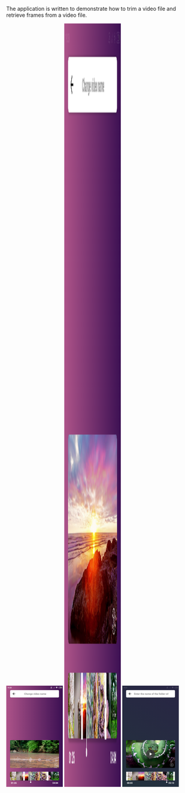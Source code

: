 The application is written to demonstrate how to trim a video file and retrieve frames from a video file.

<img src="https://github.com/dmitriykotov333/Ffmpeg_Android/blob/master/preview/Screenshot_2021-01-30-19-30-22-475_com.kotov.ffmpeg.png" width="30%" height="30%">
<img src="https://github.com/dmitriykotov333/Ffmpeg_Android/blob/master/preview/Screenshot_2021-01-30-19-30-42-116_com.kotov.ffmpeg.png" width="30%" height="2030
<img src="https://github.com/dmitriykotov333/Ffmpeg_Android/blob/master/preview/Screenshot_2021-01-30-19-31-22-622_com.kotov.ffmpeg.png" width="30%" height="30%">
<img src="https://github.com/dmitriykotov333/Ffmpeg_Android/blob/master/preview/Screenshot_2021-01-30-19-31-35-416_com.kotov.ffmpeg.png" width="30%" height="30%">
